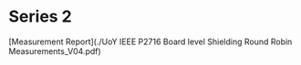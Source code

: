 # Series 2
[Measurement Report](./UoY IEEE P2716 Board level Shielding Round Robin Measurements_V04.pdf)
